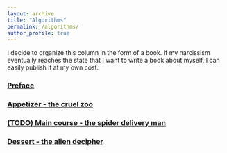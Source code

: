 ```yaml
---
layout: archive
title: "Algorithms"
permalink: /algorithms/
author_profile: true
---
```


I decide to organize this column in the form of a book. If my narcissism eventually reaches the state that I want to write a book about myself, I can easily publish it at my own cost. 

### [Preface](/posts/preface)

### [Appetizer - the cruel zoo](/posts/cruel_zoo)

### [(TODO) Main course - the spider delivery man](/posts/spider_man)

### [Dessert - the alien decipher](/posts/alien_decipher)
